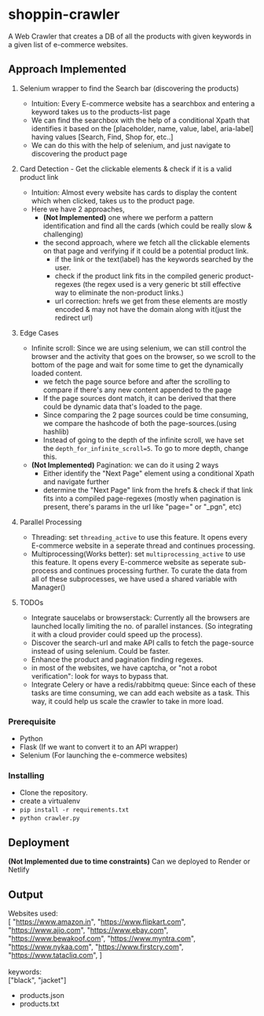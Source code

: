 # shoppin-crawler
A Web Crawler that creates a DB of all the products with given keywords in a given list of e-commerce websites.


## Approach Implemented
1. Selenium wrapper to find the Search bar (discovering the products)
    * Intuition: Every E-commerce website has a searchbox and entering a keyword takes us to the products-list page
    * We can find the searchbox with the help of a conditional Xpath that identifies it based on the [placeholder, name, value, label, aria-label] having values [Search, Find, Shop for, etc..]
    * We can do this with the help of selenium, and just navigate to discovering the product page 

2. Card Detection - Get the clickable elements & check if it is a valid product link
    * Intuition: Almost every website has cards to display the content which when clicked, takes us to the product page.
    * Here we have 2 approaches, 
        * <b>(Not Implemented)</b> one where we perform a pattern identification and find all the cards (which could be really slow & challenging) 
        * the second approach, where we fetch all the clickable elements on that page and verifying if it could be a potential product link.
            * if the link or the text(label) has the keywords searched by the user.
            * check if the product link fits in the compiled generic product-regexes (the regex used is a very generic bt still effective way to eliminate the non-product links.)
            * url correction: hrefs we get from these elements are mostly encoded & may not have the domain along with it(just the redirect url) 

3. Edge Cases
    * Infinite scroll: Since we are using selenium, we can still control the browser and the activity that goes on the browser, so we scroll to the bottom of the page and wait for some time to get the dynamically loaded content.
        * we fetch the page source before and after the scrolling to compare if there's any new content appended to the page
        * If the page sources dont match, it can be derived that there could be dynamic data that's loaded to the page.
        * Since comparing the 2 page sources could be time consuming, we compare the hashcode of both the page-sources.(using hashlib) 
        * Instead of going to the depth of the infinite scroll, we have set the `depth_for_infinite_scroll=5`. To go to more depth, change this.
    * <b>(Not Implemented)</b> Pagination: we can do it using 2 ways
        * Either identify the "Next Page" element using a conditional Xpath and navigate further
        * determine the "Next Page" link from the hrefs & check if that link fits into a compiled page-regexes (mostly when pagination is present, there's params in the url like "page=" or "_pgn", etc)

4. Parallel Processing
    * Threading: set `threading_active` to use this feature. It opens every E-commerce website in a seperate thread and continues processing.
    * Multiprocessing(Works better): set `multiprocessing_active` to use this feature. It opens every E-commerce website as seperate sub-process and continues processing further. To curate the data from all of these subprocesses, we have used a shared variable with Manager()

5. TODOs
    - Integrate saucelabs or browserstack: Currently all the browsers are launched locally limiting the no. of parallel instances. (So integrating it with a cloud provider could speed up the process).
    - Discover the search-url and make API calls to fetch the page-source instead of using selenium. Could be faster.
    - Enhance the product and pagination finding regexes.
    - in most of the websites, we have captcha, or "not a robot verification": look for ways to bypass that.
    - Integrate Celery or have a redis/rabbitmq queue: Since each of these tasks are time consuming, we can add each website as a task. This way, it could help us scale the crawler to take in more load.


### Prerequisite

* Python
* Flask (If we want to convert it to an API wrapper)
* Selenium (For launching the e-commerce websites)

### Installing

* Clone the repository.
* create a virtualenv
* `pip install -r requirements.txt`
* `python crawler.py`

## Deployment

<b>(Not Implemented due to time constraints)</b> Can we deployed to Render or Netlify

## Output

Websites used: <br>
[
    "https://www.amazon.in",
    "https://www.flipkart.com",
    "https://www.ajio.com",
    "https://www.ebay.com",
    "https://www.bewakoof.com",
    "https://www.myntra.com",
    "https://www.nykaa.com",
    "https://www.firstcry.com",
    "https://www.tatacliq.com",
]
<br><br>
keywords:<br> ["black", "jacket"]

* products.json
* products.txt